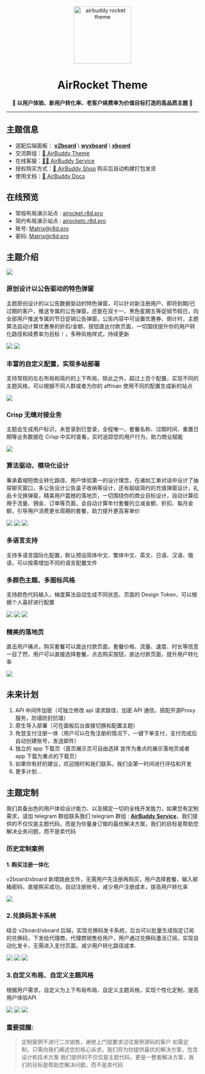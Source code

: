 <div align="center">
    <a href="https://r8d.pro"><img src="https://github.com/dc8683/picx-images-hosting/raw/master/Air-Rocket-T-LOGO@1x.2vewwvqwbf.webp" alt="airbuddy rocket theme" width="150" /></a>
    <h1>AirRocket Theme</h1>
    <p><b>🚀 以用户体验、新用户转化率、老客户续费率为价值目标打造的高品质主题 🚀</b></p>
</div>

------------------------------

## 主题信息

* 适配后端面板： [**v2board**](https://github.com/v2board/v2board) \ [**wyxboard**](https://github.com/wyx2685/v2board) \ [**xboard**](https://github.com/cedar2025/Xboard)
* 交流群组：[🚀 AirBuddy Theme](https://t.me/themebuddy)
* 在线客服：[🏄‍♂️ AirBuddy Service](https://t.me/R8d_pro_bot)
* 授权购买方式：[🏪 AirBuddy Shop](https://r8d.pro/shop) 购买后自动构建打包发货
* 使用文档：[📖 AirBuddy Docs](https://docs.r8d.pro/docs)

## 在线预览

*  常规布局演示站点 : [airocket.r8d.pro](http://airocket.r8d.pro/)
*  简约布局演示站点 : [airocketc.r8d.pro](http://airocketc.r8d.pro/)
*  账号: Matrix@r8d.pro
*  密码: Matrix@r8d.pro

## 主题介绍

![](https://github.com/dc8683/picx-images-hosting/raw/master/docs/Rocket-23b79c.esoquri9j.webp)

### 原创设计以公告驱动的特色弹窗
主题原创设计的以公告数据驱动的特色弹窗，可以针对新注册用户、即将到期/已过期的客户，推送专属的公告弹窗，还能在双十一、黑色星期五等促销节假日，向全部用户推送专属的节日促销公告弹窗，公告内容中可设置优惠券、倒计时，主题算法自动计算优惠券的折扣/金额，按钮直达付款页面，一切围绕提升你的用户转化路径和续费率为目标！，多种风格样式，持续更新

![](https://github.com/dc8683/picx-images-hosting/raw/master/docs/AirBuddy-Rocket-Dashboard-Notice-Special-BagDrawer.3nrsj7avb5.webp)
![](https://github.com/dc8683/picx-images-hosting/raw/master/docs/notice-banner2.969xmlfomj.webp)

### 丰富的自定义配置，实现多站部署
支持常规的左右布局和简约的上下布局，除此之外，超过上百个配置，实现不同的主题风格，可以根据不同人群或者为你的 affman 使用不同的配置生成新的站点

![](https://github.com/dc8683/picx-images-hosting/raw/master/docs/AirBuddy-Rocket.4ub4f2cwrt.jpg)

### Crisp 无缝对接业务
主题会生成用户标识，未登录到已登录，全程唯一，套餐名称、过期时间、重置日期等业务数据在 Crisp 中实时查看，实时追踪您的用户行为，助力商业赋能

![](https://github.com/dc8683/picx-images-hosting/raw/master/docs/Crisp@2x.51ebsypv0b.webp)

### 算法驱动、模块化设计
秉承着缩短商业转化路径、用户体验第一的设计理念，在诸如工单对话中设计了抽屉聊天窗口，多公告设计公告盒子收纳等设计，还有超级简约的充值弹窗设计，礼品卡兑换弹窗，精美用户震撼的落地页，一切围绕你的商业目标设计，自动计算应用于流量、佣金、订单等页面，会自动计算年付套餐的立减金额、折扣、每月金额，引导用户消费更长周期的套餐，助力提升更高客单价

![](https://github.com/dc8683/picx-images-hosting/raw/master/docs/AirBuddy-Rocket.7lk6n54yt3.webp)
![](https://github.com/dc8683/picx-images-hosting/raw/master/docs/ExChange@2x.32i52mkcou.webp)
![](https://github.com/dc8683/picx-images-hosting/raw/master/docs/AutoComputed@2x.2rvb9h54jh.webp)

### 多语言支持
支持多语言国际化配置，默认预设简体中文、繁体中文、英文、日语、汉语、俄语，可以按需增加不同的语言配置文件

### 多颜色主题、多图标风格
支持颜色代码输入，梯度算法自动生成不同状态、页面的 Design Token，可以根据个人喜好进行配置

![](https://github.com/dc8683/picx-images-hosting/raw/master/docs/tabler.m9iy1w9j.webp)
![](https://github.com/dc8683/picx-images-hosting/raw/master/docs/Rocket-F9DCAF.esp9snjru.webp)
![](https://github.com/dc8683/picx-images-hosting/raw/master/docs/Rocket-23b79c-dark.2321o1tsg8.webp)

### 精美的落地页
直击用户痛点，购买套餐可以直达付款页面，套餐价格、流量、速度、时长等信息一目了然，用户可以直接选择套餐，点击购买按钮，直达付款页面，提升用户转化率

![](https://github.com/dc8683/picx-images-hosting/raw/master/docs/AirBuddy-Rocket.4cl2qh847l.jpg)



## 未来计划

1. API 中间件加密（可独立修改 api 请求路径，加密 API 通信，搭配开源Proxy服务，防墙防封抗墙）
2. 原生导入部署（可在面板后台直接切换和配置主题）
3. 免登支付注册一体（用户可以在免注册的情况下，一键下单支付，支付完成后自动创建账号，发送邮件）
4. 独立的 app 下载页（首页展示页可自由选择 宣传为重点的展示落地页或者 app 下载为重点的下载页）
5. 如果你有好的建议，欢迎随时和我们联系，我们会第一时间进行评估和开发
6. 更多计划...


## 主题定制

我们具备出色的用户体验设计能力、以及搞定一切的全栈开发能力，如果您有定制需求，请加 telegram 群组联系我们
telegram 群组 : [**AirBuddy Service**](https://t.me/R8d_pro_bot)，我们提供的不仅仅是主题代码，而是为你量身订做的最优解决方案，我们的目标是帮助您解决业务问题，而不是卖代码

### 历史定制案例

#### 1. 购买注册一体化

v2board/xboard 新增路由文件，无需用户先注册再购买，用户选择套餐，输入邮箱密码，直接购买成功，自动注册账号，减少用户注册成本，提高用户转化率

![](https://github.com/dc8683/picx-images-hosting/raw/master/docs/esay.45vgk45fb.webp)

### 2.兑换码发卡系统

结合 v2board/xboard 后端，实现兑换码发卡系统，后台可以批量生成指定订阅的兑换码，下发给代理商，代理商销售给用户，用户通过兑换码激活订阅，实现自动化发卡，无需进入支付页面，减少用户转化路径成本.

![](https://github.com/dc8683/picx-images-hosting/raw/master/docs/custom02-01.7axctw4nrd.webp)
![](https://github.com/dc8683/picx-images-hosting/raw/master/docs/custom02-02.2a5a2bxt8r.webp)
![](https://github.com/dc8683/picx-images-hosting/raw/master/docs/AirBus.969xmj23s2.webp)

### 3.自定义布局、自定义主题风格

根据用户需求，自定义为上下布局布局、自定义主题风格，实现个性化定制，提高用户体验API

![](https://github.com/dc8683/picx-images-hosting/raw/master/docs/AirBus.5c163kio9q.webp)
![](https://github.com/dc8683/picx-images-hosting/raw/master/docs/custom3-5.3d4zd7zlu7.webp)
![](https://github.com/dc8683/picx-images-hosting/raw/master/docs/custom3-2.pfj2v6kia.webp)

### 重要提醒: 

> 定制案例不进行二次销售，谢绝上门就要求过往案例源码的客户
> 如需定制，只需向我们阐述您的核心诉求，我们将为你提供最优的解决方案，包含设计和技术方案 
> 我们提供的不仅仅是主题代码，更是一整套解决方案，我们的目标是帮助您解决问题，而不是卖代码
